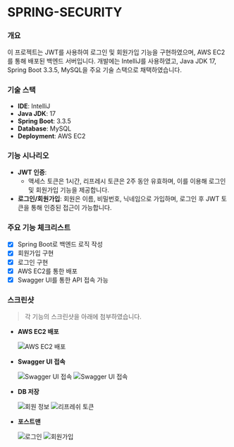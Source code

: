 # SPRING-SECURITY

### 개요
이 프로젝트는 JWT를 사용하여 로그인 및 회원가입 기능을 구현하였으며, AWS EC2를 통해 배포된 백엔드 서버입니다. 개발에는 IntelliJ를 사용하였고, Java JDK 17, Spring Boot 3.3.5, MySQL을 주요 기술 스택으로 채택하였습니다.

### 기술 스택
- **IDE**: IntelliJ
- **Java JDK**: 17
- **Spring Boot**: 3.3.5
- **Database**: MySQL
- **Deployment**: AWS EC2

### 기능 시나리오
- **JWT 인증**: 
  - 액세스 토큰은 1시간, 리프레시 토큰은 2주 동안 유효하며, 이를 이용해 로그인 및 회원가입 기능을 제공합니다.
- **로그인/회원가입**: 회원은 이름, 비밀번호, 닉네임으로 가입하며, 로그인 후 JWT 토큰을 통해 인증된 접근이 가능합니다.

### 주요 기능 체크리스트
- [x] Spring Boot로 백엔드 로직 작성
- [x] 회원가입 구현
- [x] 로그인 구현
- [x] AWS EC2를 통한 배포
- [x] Swagger UI를 통한 API 접속 가능

### 스크린샷
> 각 기능의 스크린샷을 아래에 첨부하였습니다.

- **AWS EC2 배포**

  ![AWS EC2 배포](https://github.com/user-attachments/assets/9a0f7e7a-1419-4887-bc36-8fee78f29749)

- **Swagger UI 접속**

  ![Swagger UI 접속](https://github.com/user-attachments/assets/b9d6e203-ba7f-4573-bc59-c30d91c660fe)
  ![Swagger UI 접속](https://github.com/user-attachments/assets/0bdcb87f-6578-49ee-8518-64796447928c)

- **DB 저장**

  ![회원 정보](https://github.com/user-attachments/assets/7a6888dd-dc75-4b6d-a751-4c02fd6fbfde)
  ![리프레쉬 토큰](https://github.com/user-attachments/assets/f8fec5bd-7a08-4697-a0ac-972859701c89)

- **포스트맨**

  ![로그인](https://github.com/user-attachments/assets/cfd98fa8-77a8-4793-93ec-9a62884c21b1)
  ![회원가입](https://github.com/user-attachments/assets/0395c0ba-41ff-4d24-82c1-c7f076cf36bd)
